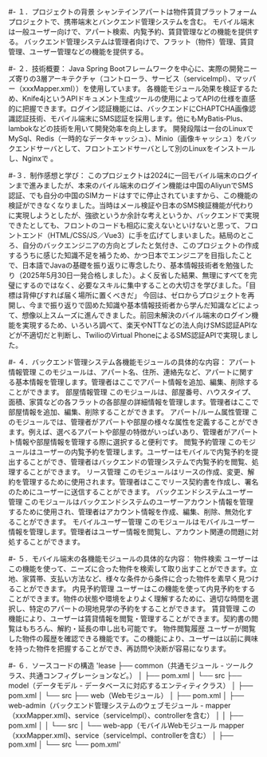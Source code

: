 #- １．プロジェクトの背景
シャンテインアパートは物件賃貸プラットフォームプロジェクトで、携帯端末とバンクエンド管理システムを含む。
モバイル端末は一般ユーザー向けで、アパート検索、内覧予約、賃貸管理などの機能を提供する。
バックエンド管理システムは管理者向けで、フラット（物件）管理、賃貸管理、ユーザー管理などの機能を提供する。

#- ２．技術概要：
Java Spring Bootフレームワークを中心に、実際の開発ニーズ寄りの3層アーキテクチャ（コントローラ、サービス（serviceImpl）、マッパー（xxxMapper.xml））を使用しています。
各機能モジュール効果を検証するため、Knife4jというAPIドキュメント生成ツールの使用によってAPIの仕様を直感的に把握できます。ログイン認証機能には、バックエンドにCHAPTCHA画像認識認証技術、モバイル端末にSMS認証を採用します。他にもMyBatis‐Plus、lambokなどの技術を用いて開発効率を向上します。
開発段階は一台のLinuxでMySql、Redis（一時的なデータキャッシュ）、Minio（画像キャッシュ）をバックエンドサーバとして、フロントエンドサーバとして別のLinuxをインストールし、Nginxで 。

#-３．制作感想と学び：
このプロジェクトは2024に一回モバイル端末のログインまで進みましたが、本来のバイル端末のログイン機能は中国のAliyunでSMS認証、でも自分の中国のSIMカードはすでに停止されていますから、この機能の検証ができなくなりました。当時はメール検証や日本のSMS検証機能が代わりに実現しようとしたが、強欲というか余計な考えというか、バックエンドで実現できたとしても、フロントのコードも相応に変えないといけないと思って、フロントエンド（HTML/CSS/JS／Vue3）に手を広げてしまいました。結局のところ、自分のバックエンジニアの方向とブレたと気付き、このプロジェクトの作成するうちに感じた知識不足を補うため、かつ日本でエンジニアを目指したことで、日本語でJavaの基礎を振り返りに専念したり、基本情報技術者を勉強したり（2025年5月30日一発合格しました）。よく反省した結果、無理にすべてを完璧にするのではなく、必要なスキルに集中することの大切さを学びました。「目標は背伸びすれば届く場所に置くべきだ」
今回は、ゼロからプロジェクトを再開し、今まで振り返りで固めた知識や基本情報技術者から学んだ知識などによって、想像以上スムーズに進んできました。前回未解決のバイル端末のログイン機能を実現するため、いろいろ調べて、楽天やNTTなどの法人向けSMS認証APIなどが不適切だと判断し、TwilioのVirtual PhoneによるSMS認証APIで実現しました。


#- ４．バックエンド管理システム各機能モジュールの具体的な内容：
アパート情報管理
このモジュールは、アパート名、住所、連絡先など、アパートに関する基本情報を管理します。管理者はここでアパート情報を追加、編集、削除することができます。
部屋情報管理
このモジュールは、部屋番号、ハウスタイプ、面積、家賃などの各フラットの各部屋の詳細情報を管理します。管理者はここで部屋情報を追加、編集、削除することができます。
アパート/ルーム属性管理
このモジュールでは、管理者がアパートや部屋の様々な属性を定義することができます。例えば、選べるアパートや部屋の特徴がいっぱいあり、管理者がアパートト情報や部屋情報を管理する際に選択すると便利です。
閲覧予約管理
このモジュールはユーザーの内覧予約を管理します。ユーザーはモバイルで内覧予約を提出することができ、管理者はバックエンドの管理システムで内覧予約を閲覧、処理することができます。
リース管理
このモジュールはリースの作成、変更、解約を管理するために使用されます。管理者はここでリース契約書を作成し、署名のためにユーザーに送信することができます。
バックエンドシステムユーザー管理
このモジュールはバックエンドシステムのユーザーアカウント情報を管理するために使用され、管理者はアカウント情報を作成、編集、削除、無効化することができます。
モバイルユーザー管理
このモジュールはモバイルユーザー情報を管理します。管理者はユーザー情報を閲覧し、アカウント関連の問題に対処することができます。

#- ５．モバイル端末の各機能モジュールの具体的な内容：
物件検索
ユーザーはこの機能を使って、ニーズに合った物件を検索して取り出すことができます。立地、家賃帯、支払い方法など、様々な条件から条件に合った物件を素早く見つけることができます。
内見予約管理
ユーザーはこの機能を使って内見予約をすることができます。物件の状態や環境をよりよく理解するために、適切な時間を選択し、特定のアパートの現地見学の予約をすることができます。
賃貸管理
この機能により、ユーザーは賃貸情報を閲覧・管理することができます。契約書の閲覧はもちろん、解約・延長の申し出も可能です。
物件閲覧履歴
ユーザーが閲覧した物件の履歴を確認できる機能です。この機能により、ユーザーは以前に興味を持った物件を把握することができ、再訪問や決断が容易になります。

#- ６．ソースコードの構造
'lease
├── common（共通モジュール - ツールクラス、共通コンフィグレーションなど。）
│   ├── pom.xml
│   └── src
├── model（データモデル - データベースに対応するエンティティクラス）
│   ├── pom.xml
│   └── src
├── web（Webモジュール）
│   ├── pom.xml
│   ├── web-admin（バックエンド管理システムのウェブモジュール - mapper（xxxMapper.xml)、service（serviceImpl）、controllerを含む）
│   │   ├── pom.xml
│   │   └── src
│   └── web-app（モバイルWebモジュール mapper（xxxMapper.xml)、service（serviceImpl、controllerを含む）
│       ├── pom.xml
│       └── src
└── pom.xml'






